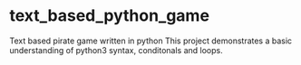 # text_based_python_game
Text based pirate game written in python
This project demonstrates a basic understanding of python3 
syntax, conditonals and loops.
